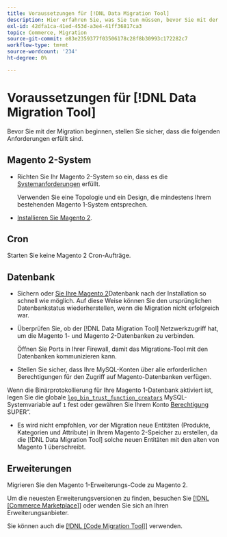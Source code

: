 ```yaml
---
title: Voraussetzungen für [!DNL Data Migration Tool]
description: Hier erfahren Sie, was Sie tun müssen, bevor Sie mit der  [!DNL Data Migration Tool] zur Datenübertragung zwischen Magento 1 und Magento 2 beginnen.
exl-id: 42dfa1ca-41ed-453d-a3e4-41ff36817ca3
topic: Commerce, Migration
source-git-commit: e83e2359377f03506178c28f8b30993c172282c7
workflow-type: tm+mt
source-wordcount: '234'
ht-degree: 0%

---
```


# Voraussetzungen für [!DNL Data Migration Tool]

Bevor Sie mit der Migration beginnen, stellen Sie sicher, dass die folgenden Anforderungen erfüllt sind.

## Magento 2-System

* Richten Sie Ihr Magento 2-System so ein, dass es die [Systemanforderungen](../../installation/system-requirements.md) erfüllt.

  Verwenden Sie eine Topologie und ein Design, die mindestens Ihrem bestehenden Magento 1-System entsprechen.

* [Installieren Sie Magento 2](../../installation/overview.md).

## Cron

Starten Sie keine Magento 2 Cron-Aufträge.

## Datenbank

* Sichern oder [ Sie Ihre Magento 2](https://dev.mysql.com/doc/refman/8.0/en/mysqldump.html)Datenbank nach der Installation so schnell wie möglich. Auf diese Weise können Sie den ursprünglichen Datenbankstatus wiederherstellen, wenn die Migration nicht erfolgreich war.

* Überprüfen Sie, ob der [!DNL Data Migration Tool] Netzwerkzugriff hat, um die Magento 1- und Magento 2-Datenbanken zu verbinden.

  Öffnen Sie Ports in Ihrer Firewall, damit das Migrations-Tool mit den Datenbanken kommunizieren kann.

* Stellen Sie sicher, dass Ihre MySQL-Konten über alle erforderlichen Berechtigungen für den Zugriff auf Magento-Datenbanken verfügen.

Wenn die Binärprotokollierung für Ihre Magento 1-Datenbank aktiviert ist, legen Sie die globale [`log_bin_trust_function_creators`](https://dev.mysql.com/doc/refman/5.7/en/server-system-variables.html#sysvar_log_bin_trust_function_creators) MySQL-Systemvariable auf `1` fest oder gewähren Sie Ihrem Konto [Berechtigung ](https://dev.mysql.com/doc/refman/5.7/en/privileges-provided.html#priv_super)SUPER“.

* Es wird nicht empfohlen, vor der Migration neue Entitäten (Produkte, Kategorien und Attribute) in Ihrem Magento 2-Speicher zu erstellen, da die [!DNL Data Migration Tool] solche neuen Entitäten mit den alten von Magento 1 überschreibt.

## Erweiterungen

Migrieren Sie den Magento 1-Erweiterungs-Code zu Magento 2.

Um die neuesten Erweiterungsversionen zu finden, besuchen Sie [[!DNL [Commerce Marketplace]]](https://marketplace.magento.com/) oder wenden Sie sich an Ihren Erweiterungsanbieter.

Sie können auch die [[!DNL [Code Migration Tool]]](https://github.com/magento-commerce/code-migration/blob/develop/README.md) verwenden.
